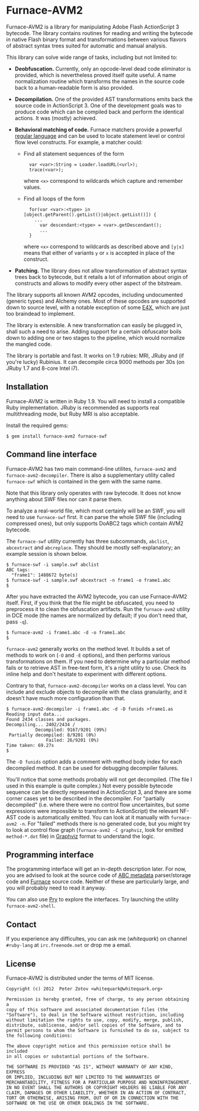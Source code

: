 Furnace-AVM2
============

Furnace-AVM2 is a library for manipulating Adobe Flash ActionScript 3 bytecode. The library contains routines for reading and writing the bytecode in native Flash binary format and transformations between various flavors of abstract syntax trees suited for automatic and manual analysis.

This library can solve wide range of tasks, including but not limited to:

 * **Deobfuscation.** Currently, only an opcode-level dead code eliminator is provided, which is nevertheless proved itself quite useful. A name normalization routine which transforms the names in the source code back to a human-readable form is also provided.
 * **Decompilation.** One of the provided AST transformations emits back the source code in ActionScript 3. One of the development goals was to produce code which can be compiled back and perform the identical actions. It was (mostly) achieved.
 * **Behavioral matching of code.** Furnace matchers provide a powerful [regular language](http://en.wikipedia.org/wiki/Regular_languages) and can be used to locate statement level or control flow level constructs. For example, a matcher could:

    * Find all statement sequences of the form

            var <var>:String = Loader.loadURL(<url>);
            trace(<var>);

      where `<x>` correspond to wildcards which capture and remember values.

    * Find all loops of the form

            for(var <var>:<type> in [object.getParent().getList()|object.getList()]) {
              ...
            	var descendant:<type> = <var>.getDescendant();
            	...
            }

      where `<x>` correspond to wildcards as described above and `[y|x]` means that either of variants `y` or `x` is accepted in place of the construct.

 * **Patching.** The library does not allow transformation of abstract syntax trees back to bytecode, but it retails a lot of information about origin of constructs and allows to modify every other aspect of the bitstream.

The library supports all known AVM2 opcodes, including undocumented (generic types) and Alchemy ones. Most of these opcodes are supported down to source level, with a notable exception of some [E4X](http://en.wikipedia.org/wiki/E4X), which are just too braindead to implement.

The library is extensible. A new transformation can easily be plugged in, shall such a need to arise. Adding support for a certain obfuscator boils down to adding one or two stages to the pipeline, which would normalize the mangled code.

The library is portable and fast. It works on 1.9 rubies: MRI, JRuby and (if you're lucky) Rubinius. It can decompile circa 9000 methods per 30s (on JRuby 1.7 and 8-core Intel i7).

Installation
------------

Furnace-AVM2 is written in Ruby 1.9. You will need to install a compatible Ruby implementation. JRuby is recommended as supports real multithreading mode, but Ruby MRI is also acceptable.

Install the required gems:

    $ gem install furnace-avm2 furnace-swf

Command line interface
----------------------

Furnace-AVM2 has two main command-line utilites, `furnace-avm2` and `furnace-avm2-decompiler`. There is also a supplementary utility called `furnace-swf` which is contained in the gem with the same name.

Note that this library only operates with raw bytecode. It does not know anything about SWF files nor can it parse them.

To analyze a real-world file, which most certainly will be an SWF, you will need to use `furnace-swf` first. It can parse the whole SWF file (including compressed ones), but only supports DoABC2 tags which contain AVM2 bytecode.

The `furnace-swf` utility currently has three subcommands, `abclist`, `abcextract` and `abcreplace`. They should be mostly self-explanatory; an example session is shown below.

    $ furnace-swf -i sample.swf abclist
    ABC tags:
      "frame1": 1488672 byte(s)
    $ furnace-swf -i sample.swf abcextract -n frame1 -o frame1.abc
    $

After you have extracted the AVM2 bytecode, you can use Furnace-AVM2 itself. First, if you think that the file might be obfuscated, you need to preprocess it to clean the obfuscation artifacts. Run the `furnace-avm2` utility in DCE mode (the names are normalized by default; if you don't need that, pass `-q`).

    $ furnace-avm2 -i frame1.abc -d -o frame1.abc
    $

`furnace-avm2` generally works on the method level. It builds a set of methods to work on (`-O` and `-E` options), and then performs various transformations on them. If you need to determine why a particular method fails or to retrieve AST in free-text form, it's a right utility to use. Check its inline help and don't hesitate to experiment with different options.

Contrary to that, `furnace-avm2-decompiler` works on a class level. You can include and exclude objects to decompile with the class granularity, and it doesn't have much more configuration than that.

    $ furnace-avm2-decompiler -i frame1.abc -d -D funids >frame1.as
    Reading input data...
    Found 2434 classes and packages.
    Decompiling... 2402/2434 /
               Decompiled: 9167/9201 (99%)
     Partially decompiled: 8/9201 (0%)
                   Failed: 26/9201 (0%)
    Time taken: 69.27s
    $

The `-D funids` option adds a comment with method body index for each decompiled method. It can be used for debugging decompiler failures.

You'll notice that some methods probably will not get decompiled. (The file I used in this example is quite complex.) Not every possible bytecode sequence can be directly represented in ActionScript 3, and there are some corner cases yet to be described in the decompiler. For "partially decompiled" (i.e. where there were no control flow uncertainites, but some expressions were impossible to transform to ActionScript) the relevant NF-AST code is automatically emitted. You can look at it manually with `furnace-avm2 -n`. For "failed" methods there is no generated code, but you might try to look at control flow graph (`furnace-avm2 -C graphviz`, look for emitted `method-*.dot` file) in [Graphviz](http://en.wikipedia.org/wiki/Graphviz) format to understand the logic.

Programming interface
---------------------

The programming interface will get an in-depth description later. For now, you are advised to look at the source code of [ABC metadata](https://github.com/whitequark/furnace-avm2/tree/master/lib/furnace-avm2/abc/metadata) parser/storage code and [Furnace](https://github.com/whitequark/furnace/tree/master/lib/furnace) source code. Neither of these are particularly large, and you will probably need to read it anyway.

You can also use [Pry](http://pry.github.com/) to explore the interfaces. Try launching the utility `furnace-avm2-shell`.

Contact
-------

If you experience any difficultes, you can ask me (*whitequark*) on channel `#ruby-lang` at `irc.freenode.net` or drop me a email.

License
-------

Furnace-AVM2 is distributed under the terms of MIT license.

    Copyright (c) 2012  Peter Zotov <whitequark@whitequark.org>

    Permission is hereby granted, free of charge, to any person obtaining a
    copy of this software and associated documentation files (the
    "Software"), to deal in the Software without restriction, including
    without limitation the rights to use, copy, modify, merge, publish,
    distribute, sublicense, and/or sell copies of the Software, and to
    permit persons to whom the Software is furnished to do so, subject to
    the following conditions:

    The above copyright notice and this permission notice shall be included
    in all copies or substantial portions of the Software.

    THE SOFTWARE IS PROVIDED "AS IS", WITHOUT WARRANTY OF ANY KIND, EXPRESS
    OR IMPLIED, INCLUDING BUT NOT LIMITED TO THE WARRANTIES OF
    MERCHANTABILITY, FITNESS FOR A PARTICULAR PURPOSE AND NONINFRINGEMENT.
    IN NO EVENT SHALL THE AUTHORS OR COPYRIGHT HOLDERS BE LIABLE FOR ANY
    CLAIM, DAMAGES OR OTHER LIABILITY, WHETHER IN AN ACTION OF CONTRACT,
    TORT OR OTHERWISE, ARISING FROM, OUT OF OR IN CONNECTION WITH THE
    SOFTWARE OR THE USE OR OTHER DEALINGS IN THE SOFTWARE.
